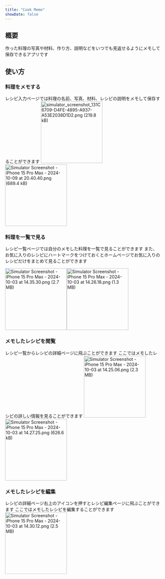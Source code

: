 ```yaml
---
title: "Cook Memo"
showDate: false
---
```


## 概要
作った料理の写真や材料、作り方、説明などをいつでも見返せるようにメモして保存できるアプリです

## 使い方
### 料理をメモする
レシピ入力ページでは料理の名前、写真、材料、レシピの説明をメモして保存することができます
<img width="200" alt="simulator_screenshot_131C6709-D4FE-4895-A937-A53E2038D1D2.png (219.8 kB)" src="https://img.esa.io/uploads/production/attachments/21530/2024/10/09/104214/6704577f-80ec-4516-91c5-07a9627cb301.png"><img width="200" alt="Simulator Screenshot - iPhone 15 Pro Max - 2024-10-09 at 20.40.40.png (689.4 kB)" src="https://img.esa.io/uploads/production/attachments/21530/2024/10/09/104214/9f0e7d9e-94e1-48a2-ada5-86a755897964.png">

### 料理を一覧で見る
レシピ一覧ページでは自分のメモした料理を一覧で見ることができます
また、お気に入りのレシピにハートマークをつけておくとホームページでお気に入りのレシピだけをまとめて見ることができます

<img width="200" alt="Simulator Screenshot - iPhone 15 Pro Max - 2024-10-03 at 14.35.30.png (2.7 MB)" src="https://img.esa.io/uploads/production/attachments/21530/2024/10/09/104214/6d91b24c-ca3f-4c7c-a9c6-c1d52a9651a0.png"><img width="200" alt="Simulator Screenshot - iPhone 15 Pro Max - 2024-10-03 at 14.26.18.png (1.3 MB)" src="https://img.esa.io/uploads/production/attachments/21530/2024/10/09/104214/bd07deba-66f8-464a-88f0-3b2f0e388c0e.png">



### メモしたレシピを閲覧
レシピ一覧からレシピの詳細ページに飛ぶことができます
ここではメモしたレシピの詳しい情報を見ることができます
<img width="200" alt="Simulator Screenshot - iPhone 15 Pro Max - 2024-10-03 at 14.25.06.png (2.3 MB)" src="https://img.esa.io/uploads/production/attachments/21530/2024/10/09/104214/1530841b-d52f-44af-879b-078a03410571.png"><img width="200" alt="Simulator Screenshot - iPhone 15 Pro Max - 2024-10-03 at 14.27.25.png (626.6 kB)" src="https://img.esa.io/uploads/production/attachments/21530/2024/10/09/104214/7d20f9e5-706b-41e6-906a-02978095ea59.png">
### メモしたレシピを編集
レシピの詳細ページ右上のアイコンを押すとレシピ編集ページに飛ぶことができます
ここではメモしたレシピを編集することができます
<img width="200" alt="Simulator Screenshot - iPhone 15 Pro Max - 2024-10-03 at 14.30.12.png (2.5 MB)" src="https://img.esa.io/uploads/production/attachments/21530/2024/10/09/104214/daed6ba0-035c-4dd1-a75b-8dffa9f84234.png">
